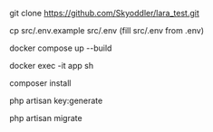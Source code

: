 git clone https://github.com/Skyoddler/lara_test.git

cp src/.env.example src/.env
(fill src/.env from .env)

docker compose up --build

docker exec -it app sh

composer install

php artisan key:generate

php artisan migrate